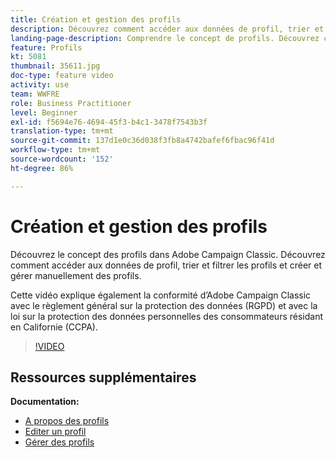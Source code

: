 ```yaml
---
title: Création et gestion des profils
description: Découvrez comment accéder aux données de profil, trier et filtrer les profils et créer et gérer manuellement des profils. Comprendre la conformité au Règlement général sur la protection des données (RGPD) et au California Consumer Privacy Act (CCPA).
landing-page-description: Comprendre le concept de profils. Découvrez comment accéder aux données de profil, trier et filtrer les profils et créer et gérer manuellement des profils. En savoir plus sur le RGPD et le CCPA.
feature: Profils
kt: 5081
thumbnail: 35611.jpg
doc-type: feature video
activity: use
team: WWFRE
role: Business Practitioner
level: Beginner
exl-id: f5694e76-4694-45f3-b4c1-3478f7543b3f
translation-type: tm+mt
source-git-commit: 137d1e0c36d038f3fb8a4742bafef6fbac96f41d
workflow-type: tm+mt
source-wordcount: '152'
ht-degree: 86%

---
```


# Création et gestion des profils

Découvrez le concept des profils dans Adobe Campaign Classic. Découvrez comment accéder aux données de profil, trier et filtrer les profils et créer et gérer manuellement des profils.

Cette vidéo explique également la conformité d’Adobe Campaign Classic avec le règlement général sur la protection des données (RGPD) et avec la loi sur la protection des données personnelles des consommateurs résidant en Californie (CCPA).

>[!VIDEO](https://video.tv.adobe.com/v/35611?quality=12)

## Ressources supplémentaires

**Documentation:**

* [A propos des profils](https://docs.adobe.com/content/help/fr-FR/campaign-classic/using/getting-started/profile-management/about-profiles.html)
* [Editer un profil](https://docs.adobe.com/content/help/en/campaign-classic/using/getting-started/profile-management/editing-a-profile.html)
* [Gérer des profils](https://docs.adobe.com/content/help/en/campaign-classic/using/getting-started/profile-management/adding-profiles.html)
